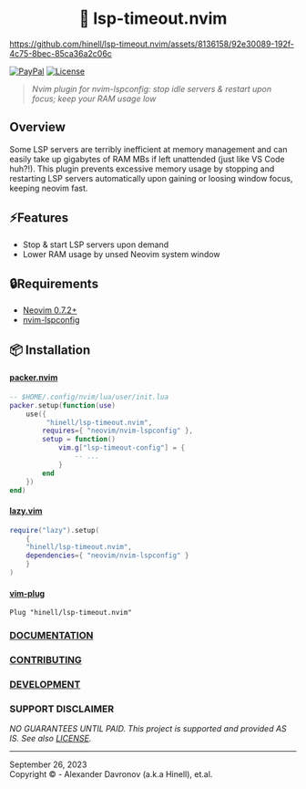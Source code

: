 <!---->

<div align="center">
  <h1 align="center">🔌  lsp-timeout.nvim</h2>
</div>

<!-- <img width="100%" src="doc/preview.png" /> -->
https://github.com/hinell/lsp-timeout.nvim/assets/8136158/92e30089-192f-4c75-8bec-85ca36a2c06c

<!-- Use badges from https://shields.io/badges/ -->
[![PayPal](https://img.shields.io/badge/-PayPal-880088?style=flat-square&logo=pay&logoColor=white&label=DONATE)](https://www.paypal.me/biteofpie)
[![License](https://img.shields.io/badge/FOSSIL-007744?style=flat-square&label=LICENSE)](https://github.com/hinell/fossil-license)

> _Nvim plugin for nvim-lspconfig: stop idle servers & restart upon focus; keep your RAM usage low_

## Overview

Some LSP servers are terribly inefficient at memory management and can
easily take up gigabytes of RAM MBs if left unattended (just like VS Code huh?!). 
This plugin prevents excessive memory usage by stopping and restarting LSP servers 
automatically upon gaining or loosing window focus, keeping neovim fast.


## ⚡Features

- Stop & start LSP servers upon demand
- Lower RAM usage by unsed Neovim system window

## 🔒Requirements

- [Neovim 0.7.2+](https://github.com/neovim/neovim/releases)
- [nvim-lspconfig](https://github.com/neovim/nvim-lspconfig)

## 📦 Installation

#### [packer.nvim](https://github.com/wbthomason/packer.nvim)
```lua
-- $HOME/.config/nvim/lua/user/init.lua
packer.setup(function(use)
    use({
         "hinell/lsp-timeout.nvim",
        requires={ "neovim/nvim-lspconfig" },
        setup = function()
            vim.g["lsp-timeout-config"] = {
                -- ...
            }
        end
    })
end)
```

#### [lazy.vim](https://github.com/folke/lazy.nvim)
```lua
require("lazy").setup(
    {
	"hinell/lsp-timeout.nvim",
	dependencies={ "neovim/nvim-lspconfig" }
    }
)
```

#### [vim-plug](https://github.com/junegunn/vim-plug)
``` vim
Plug "hinell/lsp-timeout.nvim"
```

<!-- ## 🚀 Usage -->
 

### [DOCUMENTATION]
### [CONTRIBUTING]
### [DEVELOPMENT]

[DOCUMENTATION]: doc/index.md 'Contribution instructions (see also source code files)'
[CONTRIBUTING]: CONTRIBUTING.md 'Contribution instructions (see also source code files)'
[DEVELOPMENT]: DEVELOPMENT.md 'Devloper documentation (see also source code files)'
[d]: #project

### SUPPORT DISCLAIMER
[ps]: #production-status--support 'Production use disclaimer & support info'

_NO GUARANTEES UNTIL PAID. This project is supported and provided AS IS. See also [LICENSE]._

[LICENSE]: LICENSE

----

September 26, 2023</br>
Copyright ©  - Alexander Davronov (a.k.a Hinell), et.al.</br>
